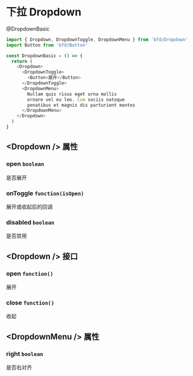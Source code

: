 # 下拉 Dropdown

@DropdownBasic
```js
import { Dropdown, DropdownToggle, DropdownMenu } from 'bfd/Dropdown'
import Button from 'bfd/Button'

const DropdownBasic = () => {
  return (
    <Dropdown>
      <DropdownToggle>
        <Button>展开</Button>
      </DropdownToggle>
      <DropdownMenu>
        Nullam quis risus eget urna mollis
        ornare vel eu leo. Cum sociis natoque
        penatibus et magnis dis parturient montes
      </DropdownMenu>
    </Dropdown>
  )
}
```

## \<Dropdown /> 属性

### open `boolean`
是否展开

### onToggle `function(isOpen)`
展开或收起后的回调

### disabled `boolean`
是否禁用


## \<Dropdown /> 接口

### open `function()`
展开

### close `function()`
收起


## \<DropdownMenu /> 属性

### right `boolean`
是否右对齐
